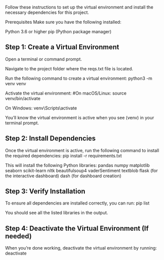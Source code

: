  Follow these instructions to set up the virtual environment and install the necessary dependencies for this project.

Prerequisites
Make sure you have the following installed:

Python 3.6 or higher
pip (Python package manager)
## Step 1: Create a Virtual Environment
Open a terminal or command prompt.

Navigate to the project folder where the reqs.txt file is located.

Run the following command to create a virtual environment: python3 -m venv venv

Activate the virtual environment: #On macOS/Linux: source venv/bin/activate

On Windows: venv\Scripts\activate

You’ll know the virtual environment is active when you see (venv) in your terminal prompt.

## Step 2: Install Dependencies
Once the virtual environment is active, run the following command to install the required dependencies: pip install -r requirements.txt

This will install the following Python libraries: pandas numpy matplotlib seaborn scikit-learn nltk beautifulsoup4 vaderSentiment textblob flask (for the interactive dashboard) dash (for dashboard creation)

## Step 3: Verify Installation
To ensure all dependencies are installed correctly, you can run: pip list

You should see all the listed libraries in the output.

## Step 4: Deactivate the Virtual Environment (If needed)
When you’re done working, deactivate the virtual environment by running: deactivate

